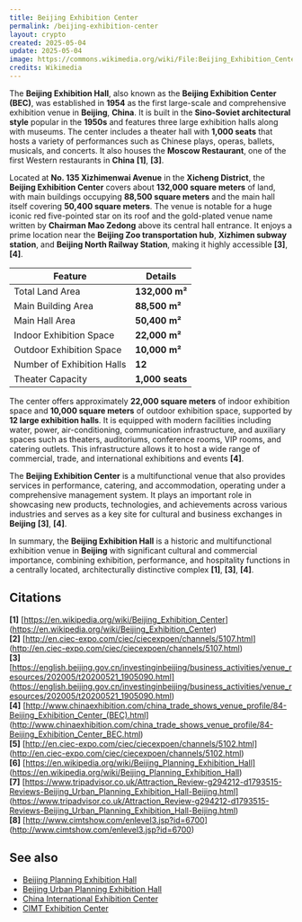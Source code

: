 ```yaml
---
title: Beijing Exhibition Center
permalink: /beijing-exhibition-center
layout: crypto
created: 2025-05-04
update: 2025-05-04
image: https://commons.wikimedia.org/wiki/File:Beijing_Exhibition_Center_%2820171014161110%29.jpg
credits: Wikimedia
---
```


The **Beijing Exhibition Hall**, also known as the **Beijing Exhibition Center (BEC)**, was established in **1954** as the first large-scale and comprehensive exhibition venue in **Beijing**, **China**. It is built in the **Sino-Soviet architectural style** popular in the **1950s** and features three large exhibition halls along with museums. The center includes a theater hall with **1,000 seats** that hosts a variety of performances such as Chinese plays, operas, ballets, musicals, and concerts. It also houses the **Moscow Restaurant**, one of the first Western restaurants in **China** **[1]**, **[3]**.

Located at **No. 135 Xizhimenwai Avenue** in the **Xicheng District**, the **Beijing Exhibition Center** covers about **132,000 square meters** of land, with main buildings occupying **88,500 square meters** and the main hall itself covering **50,400 square meters**. The venue is notable for a huge iconic red five-pointed star on its roof and the gold-plated venue name written by **Chairman Mao Zedong** above its central hall entrance. It enjoys a prime location near the **Beijing Zoo transportation hub**, **Xizhimen subway station**, and **Beijing North Railway Station**, making it highly accessible **[3]**, **[4]**.

| Feature                     | Details                                                                 |
|----------------------------|-------------------------------------------------------------------------|
| Total Land Area            | **132,000 m²**                                                          |
| Main Building Area         | **88,500 m²**                                                           |
| Main Hall Area             | **50,400 m²**                                                           |
| Indoor Exhibition Space    | **22,000 m²**                                                           |
| Outdoor Exhibition Space   | **10,000 m²**                                                           |
| Number of Exhibition Halls | **12**                                                                  |
| Theater Capacity           | **1,000 seats**                                                         |

The center offers approximately **22,000 square meters** of indoor exhibition space and **10,000 square meters** of outdoor exhibition space, supported by **12 large exhibition halls**. It is equipped with modern facilities including water, power, air-conditioning, communication infrastructure, and auxiliary spaces such as theaters, auditoriums, conference rooms, VIP rooms, and catering outlets. This infrastructure allows it to host a wide range of commercial, trade, and international exhibitions and events **[4]**.

The **Beijing Exhibition Center** is a multifunctional venue that also provides services in performance, catering, and accommodation, operating under a comprehensive management system. It plays an important role in showcasing new products, technologies, and achievements across various industries and serves as a key site for cultural and business exchanges in **Beijing** **[3]**, **[4]**.

In summary, the **Beijing Exhibition Hall** is a historic and multifunctional exhibition venue in **Beijing** with significant cultural and commercial importance, combining exhibition, performance, and hospitality functions in a centrally located, architecturally distinctive complex **[1]**, **[3]**, **[4]**.

## Citations

**[1]** [https://en.wikipedia.org/wiki/Beijing_Exhibition_Center] (https://en.wikipedia.org/wiki/Beijing_Exhibition_Center)  
**[2]** [http://en.ciec-expo.com/ciec/ciecexpoen/channels/5107.html] (http://en.ciec-expo.com/ciec/ciecexpoen/channels/5107.html)  
**[3]** [https://english.beijing.gov.cn/investinginbeijing/business_activities/venue_resources/202005/t20200521_1905090.html] (https://english.beijing.gov.cn/investinginbeijing/business_activities/venue_resources/202005/t20200521_1905090.html)  
**[4]** [http://www.chinaexhibition.com/china_trade_shows_venue_profile/84-Beijing_Exhibition_Center_(BEC).html] (http://www.chinaexhibition.com/china_trade_shows_venue_profile/84-Beijing_Exhibition_Center_BEC.html)  
**[5]** [http://en.ciec-expo.com/ciec/ciecexpoen/channels/5102.html] (http://en.ciec-expo.com/ciec/ciecexpoen/channels/5102.html)  
**[6]** [https://en.wikipedia.org/wiki/Beijing_Planning_Exhibition_Hall] (https://en.wikipedia.org/wiki/Beijing_Planning_Exhibition_Hall)  
**[7]** [https://www.tripadvisor.co.uk/Attraction_Review-g294212-d1793515-Reviews-Beijing_Urban_Planning_Exhibition_Hall-Beijing.html] (https://www.tripadvisor.co.uk/Attraction_Review-g294212-d1793515-Reviews-Beijing_Urban_Planning_Exhibition_Hall-Beijing.html)  
**[8]** [http://www.cimtshow.com/enlevel3.jsp?id=6700] (http://www.cimtshow.com/enlevel3.jsp?id=6700)

## See also

- [Beijing Planning Exhibition Hall](https://en.wikipedia.org/wiki/Beijing_Planning_Exhibition_Hall)  
- [Beijing Urban Planning Exhibition Hall](https://www.tripadvisor.co.uk/Attraction_Review-g294212-d1793515-Reviews-Beijing_Urban_Planning_Exhibition_Hall-Beijing.html)  
- [China International Exhibition Center](http://en.ciec-expo.com/ciec/ciecexpoen/channels/5107.html)  
- [CIMT Exhibition Center](http://www.cimtshow.com/enlevel3.jsp?id=6700)

<!-- Prompt:  
- Не менять язык статьи, сохранять оригинальный язык.  
- Если тема оформлена как "Имя Фамилия", заголовок должен быть "Фамилия, Имя".  
- Изменить title: A Template на основной топик в статье.  
- Создать permalink: на основе title.  
- Замени date: 2018-01-02 на created: текущую дату в таком же формате  
- Замени update: хххх-хх-хх текущую дату в таком же формате  
- Изменить заголовок раздела "Citations" на ## Citations.  
- Оформить ссылки в разделе "Citations" в формате: **[1]** [URL](URL).  
- При ссылке на источник в тексте, использовать формат: **[x]**, **[x]**.  
- Убедиться, что номера цитат соответствуют записям в разделе "Citations".  
- Сделать номера цитат кликабельными по указанному выше формату.  
- Добавить список связанных тем в том же формате.  
- Если есть списки - конвертируй их в таблицы  
- Выделяй даты, места, географические назавания, адреса, имена собственные **таким образом**  
- Использовать шаблон - "[Название темы](ссылка-на-тему)" для каждого пункта.  
- Раздел ## See also должен включаться автоматически в конец статьи.  
- Результат в md коде  
- Оставить этот Prompt после редактирования в конце кода.  
-->

